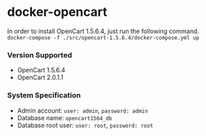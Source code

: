 # docker-opencart
In order to install OpenCart 1.5.6.4, just run the following command.  
`docker-compose -f ./src/opencart-1.5.6.4/docker-compose.yml up`

### Version Supported
- OpenCart 1.5.6.4 
- OpenCart 2.0.1.1

### System Specification
- Admin account: `user: admin`, `password: admin`
- Database name: `opencart1564_db`
- Database root user: `user: root`, `password: root`
